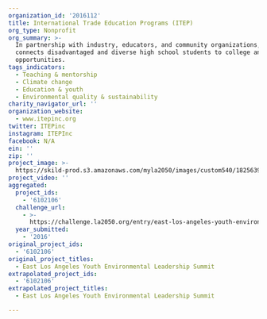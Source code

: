 ```yaml
---
organization_id: '2016112'
title: International Trade Education Programs (ITEP)
org_type: Nonprofit
org_summary: >-
  In partnership with industry, educators, and community organizations, ITEP
  connects disadvantaged and diverse high school students to college and career
  opportunities.
tags_indicators:
  - Teaching & mentorship
  - Climate change
  - Education & youth
  - Environmental quality & sustainability
charity_navigator_url: ''
organization_website:
  - www.itepinc.org
twitter: ITEPinc
instagram: ITEPInc
facebook: N/A
ein: ''
zip: ''
project_image: >-
  https://skild-prod.s3.amazonaws.com/myla2050/images/custom540/1825639986741-team91.jpg
project_video: ''
aggregated:
  project_ids:
    - '6102106'
  challenge_url:
    - >-
      https://challenge.la2050.org/entry/east-los-angeles-youth-environmental-leadership-summit
  year_submitted:
    - '2016'
original_project_ids:
  - '6102106'
original_project_titles:
  - East Los Angeles Youth Environmental Leadership Summit
extrapolated_project_ids:
  - '6102106'
extrapolated_project_titles:
  - East Los Angeles Youth Environmental Leadership Summit

---
```

